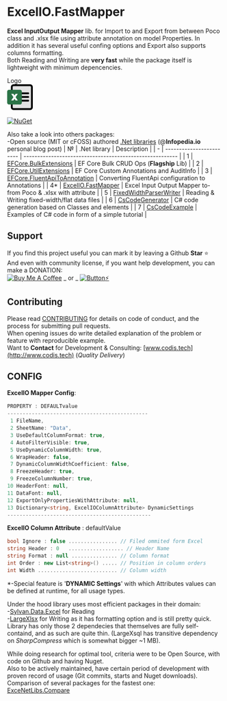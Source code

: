 # ExcelIO.FastMapper
**Excel InputOutput Mapper** lib. for Import to and Export from between Poco class and .xlsx file using attribute annotation on model Properties.
In addition it has several useful confing options and Export also supports columns formatting.  
Both Reading and Writing are **very fast** while the package itself is lightweight with minimum depencencies.

Logo  
<img src="ExcelIO.png" height=60>

[![NuGet](https://img.shields.io/npm/l/express.svg)](https://github.com/borisdj/ExcelIO.FastMapper/blob/master/LICENSE)  

Also take a look into others packages:</br>
-Open source (MIT or cFOSS) authored [.Net libraries](https://infopedia.io/dot-net-libraries/) (@**Infopedia.io** personal blog post)
| №  | .Net library             | Description                                              |
| -  | ------------------------ | -------------------------------------------------------- |
| 1  | [EFCore.BulkExtensions](https://github.com/borisdj/EFCore.BulkExtensions) | EF Core Bulk CRUD Ops (**Flagship** Lib) |
| 2  | [EFCore.UtilExtensions](https://github.com/borisdj/EFCore.UtilExtensions) | EF Core Custom Annotations and AuditInfo |
| 3  | [EFCore.FluentApiToAnnotation](https://github.com/borisdj/EFCore.FluentApiToAnnotation) | Converting FluentApi configuration to Annotations |
| 4* | [ExcelIO.FastMapper](https://github.com/borisdj/ExcelIO.FastMapper) | Excel Input Output Mapper to-from Poco & .xlsx with attribute |
| 5  | [FixedWidthParserWriter](https://github.com/borisdj/FixedWidthParserWriter) | Reading & Writing fixed-width/flat data files |
| 6  | [CsCodeGenerator](https://github.com/borisdj/CsCodeGenerator) | C# code generation based on Classes and elements |
| 7  | [CsCodeExample](https://github.com/borisdj/CsCodeExample) | Examples of C# code in form of a simple tutorial |

## Support
If you find this project useful you can mark it by leaving a Github **Star** :star:  
And even with community license, if you want help development, you can make a DONATION:  
[<img src="https://www.buymeacoffee.com/assets/img/custom_images/yellow_img.png" alt="Buy Me A Coffee" height=28>](https://www.buymeacoffee.com/boris.dj) _ or _ 
[![Button](https://img.shields.io/badge/donate-Bitcoin-orange.svg?logo=bitcoin):zap:](https://borisdj.net/donation/donate-btc.html)

## Contributing
Please read [CONTRIBUTING](CONTRIBUTING.md) for details on code of conduct, and the process for submitting pull requests.  
When opening issues do write detailed explanation of the problem or feature with reproducible example.  
Want to **Contact** for Development & Consulting: [www.codis.tech](http://www.codis.tech) (*Quality Delivery*) 

## CONFIG
**ExcelIO Mapper Config**:  
```C#
PROPERTY : DEFAULTvalue
----------------------------------------------
 1 FileName, 
 2 SheetName: "Data",
 3 UseDefaultColumnFormat: true,
 4 AutoFilterVisible: true,
 5 UseDynamicColumnWidth: true,
 6 WrapHeader: false,
 7 DynamicColumnWidthCoefficient: false,
 8 FreezeHeader: true,
 9 FreezeColumnNumber: true,
10 HeaderFont: null,
11 DataFont: null,
12 ExportOnlyPropertiesWithAttribute: null,
13 Dictionary<string, ExcelIOColumnAttribute> DynamicSettings
-----------------------------------------------
```

**ExcelIO Column Attribute** : defaultValue
```C#
bool Ignore : false ................ // Filed ommited form Excel
string Header : 0	.................. // Header Name
string Format : null ............... // Column format
int Order : new List<string>() ..... // Position in column orders
int Width .......................... // Column width
```
*-Special feature is '**DYNAMIC Settings**' with which Attributes values can be defined at runtime, for all usage types.  

Under the hood library uses most efficient packages in their domain:  
-[Sylvan.Data.Excel](https://github.com/MarkPflug/Sylvan.Data.Excel) for Reading  
-[LargeXlsx](https://github.com/salvois/LargeXlsx) for Writing as it has formatting option and is still pretty quick.  
Library has only those 2 dependecies that themselves are fully self-containd, and as such are quite thin.
(LargeXsql has transitive dependency on *SharpCompress* which is somewhat bigger ~1 MB).  

While doing research for optimal tool, criteria were to be Open Source, with code on Github and having Nuget.  
Also to be actively maintained, have certain period of development with proven record of usage (Git commits, starts and Nuget downloads).  
Comparison of several packages for the fastest one:  
[ExceNetLibs.Compare](https://docs.google.com/spreadsheets/d/1rF4QEoDmTLB4cbbVL575276vhnfhyfX-KxGk-rcJAiA/edit?gid=0#gid=0)
